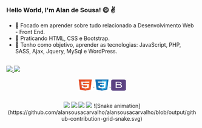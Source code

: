 ### Hello World, I'm Alan de Sousa! 😄 ✌️

- 🎯 Focado em aprender sobre tudo relacionado a Desenvolvimento Web - Front End.
- 🥇 Praticando HTML, CSS e Bootstrap.
- 🚀 Tenho como objetivo, aprender as tecnologias: JavaScript, PHP, SASS, Ajax, Jquery, MySql e WordPress.

##

<div>
  <a href="https://github.com/alansousacarvalho">
  <img height="150em" src="https://github-readme-stats.vercel.app/api?username=alansousacarvalho&show_icons=true&theme=dark&include_all_commits=true&count_private=true"/>
  <img height="150em" src="https://github-readme-stats.vercel.app/api/top-langs/?username=alansousacarvalho&layout=compact&langs_count=7&theme=dark"/>
</div>
 
  <div align="center">
    <div style="display: inline_block"><br>
    <img align="center" alt="Rafa-HTML" height="30" width="40" src="https://raw.githubusercontent.com/devicons/devicon/master/icons/html5/html5-original.svg">
    <img align="center" alt="Rafa-CSS" height="30" width="40" src="https://raw.githubusercontent.com/devicons/devicon/master/icons/css3/css3-original.svg">
     <img align="center" alt="Rafa-CSS" height="30" width="40"
      src="https://github.com/devicons/devicon/blob/master/icons/bootstrap/bootstrap-plain.svg">
       <!-- <img align="center" alt="Rafa-CSS" height="30" width="40" src="https://github.com/devicons/devicon/blob/master/icons/javascript/javascript-plain.svg">
      <img align="center" alt="Rafa-CSS" height="30" width="40" src="https://github.com/devicons/devicon/blob/master/icons/php/php-plain.svg">
      <img align="center" alt="Rafa-CSS" height="30" width="40" src="https://github.com/devicons/devicon/blob/master/icons/sass/sass-original.svg"> -->
    </div>
</div>
    
 ##
  
  <div align="center"> 
  <a href="https://www.linkedin.com/in/alan-de-sousa-carvalho/" target="_blank"><img src="https://img.shields.io/badge/-LinkedIn-%230077B5?style=for-the-badge&logo=linkedin&logoColor=white" target="_blank"></a>
  <a href="https://www.instagram.com/alan.scarvalho/" target="_blank"><img src="https://img.shields.io/badge/-Instagram-%23E4405F?style=for-the-badge&logo=instagram&logoColor=white" target="_blank"></a>
  <a href = "mailto:alan.sc2016.com"><img src="https://img.shields.io/badge/Gmail-D14836?style=for-the-badge&logo=gmail&logoColor=white"></a>
    <a href="mailto:alan.sousacarvalho@outlook.com" target="_blank"><img src="https://img.shields.io/badge/Microsoft_Outlook-0078D4?style=for-the-badge&logo=microsoft-outlook&logoColor=white" target="_blank"></a>   
    ![Snake animation](https://github.com/alansousacarvalho/alansousacarvalho/blob/output/github-contribution-grid-snake.svg)  

  </div>
   
  
